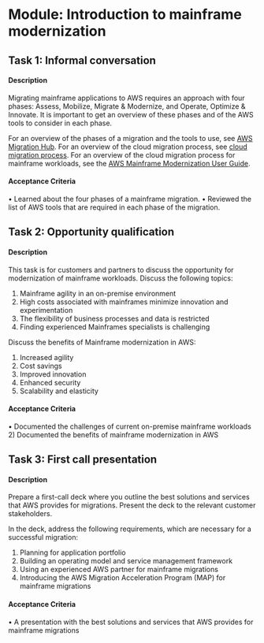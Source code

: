 
# Module: Introduction to mainframe modernization
## Task 1: Informal conversation
#### Description
Migrating mainframe applications to AWS requires an approach with four phases: Assess, Mobilize, Migrate & Modernize, and Operate, Optimize & Innovate. It is important to get an overview of these phases and of the AWS tools to consider in each phase.

For an overview of the phases of a migration and the tools to use, see [AWS Migration Hub](https://docs.aws.amazon.com/migrationhub/latest/ug/whatishub.html).
For an overview of the cloud migration process, see [cloud migration process](https://aws.amazon.com/cloud-migration/).
For an overview of the cloud migration process for mainframe workloads, see the [AWS Mainframe Modernization User Guide](https://docs.aws.amazon.com/m2/latest/userguide/what-is-m2.html).


#### Acceptance Criteria
• Learned about the four phases of a mainframe migration.
• Reviewed the list of AWS tools that are required in each phase of the migration.
## Task 2: Opportunity qualification
#### Description
This task is for customers and partners to discuss the opportunity for modernization of mainframe workloads. Discuss the following topics: 

1) Mainframe agility in an on-premise environment
2) High costs associated with mainframes minimize innovation and experimentation
3) The flexibility of business processes and data is restricted
4) Finding experienced Mainframes specialists is challenging 

Discuss the benefits of Mainframe modernization in AWS: 

1) Increased agility
2) Cost savings
3) Improved innovation
4) Enhanced security
5) Scalability and elasticity 


#### Acceptance Criteria
• Documented the challenges of current on-premise mainframe workloads
2) Documented the benefits of mainframe modernization in AWS
## Task 3: First call presentation
#### Description
Prepare a first-call deck where you outline the best solutions and services that AWS provides for migrations. Present the deck to the relevant customer stakeholders. 

In the deck, address the following requirements, which are necessary for a successful migration: 

1) Planning for application portfolio
2) Building an operating model and service management framework
3) Using an experienced AWS partner for mainframe migrations
4) Introducing the AWS Migration Acceleration Program (MAP) for mainframe migrations


#### Acceptance Criteria
• A presentation with the best solutions and services that AWS provides for mainframe migrations